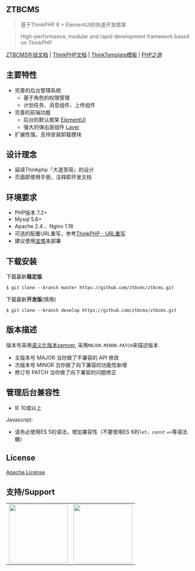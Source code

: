 ## ZTBCMS

> 基于ThinkPHP 6 + ElementUI的快速开发框架 

> High-performance, modular and rapid development framework based on ThinkPHP
 
[ZTBCMS在线文档](https://www.kancloud.cn/ztbcms/ztbcms/content) | [ThinkPHP文档](https://www.kancloud.cn/manual/thinkphp6_0/) | [ThinkTemplate模板](https://www.kancloud.cn/manual/think-template) | [PHP之道](http://www.phptherightway.com)

## 主要特性

- 完善的后台管理系统
    - 基于角色的权限管理
    - 计划任务、消息组件、上传组件
- 完善的前端功能
    - 后台的默认框架 [ElementUI](https://element.eleme.cn/)
    - 强大的弹出层组件 [Layer](https://layer.layui.com/)
- 扩展性强，支持安装卸载模块

## 设计理念

- 延续Thinkphp『大道至简』的设计
- 页面即使用手册，注释即开发文档

## 环境要求

* PHP版本 7.2+
* Mysql 5.6+
* Apache 2.4 、Nginx 1.18
* 可选的配置URL重写，参考[ThinkPHP - URL重写](http://document.thinkphp.cn/manual_3_2.html#url_rewrite)
* 建议使用[宝塔](https://www.bt.cn/?invite_code=MV9xcml5enc=)来部署

## 下载安装

下载最新**稳定版**
```shell
$ git clone --branch master https://github.com/ztbcms/ztbcms.git
```

下载最新**开发版**(慎用)
```shell
$ git clone --branch develop https://github.com/ztbcms/ztbcms.git
```


## 版本描述

版本号采用[语义化版本semver](https://semver.org/lang/zh-CN/), 采用`MAJOR.MINOR.PATCH`来描述版本

- 主版本号 MAJOR 当你做了不兼容的 API 修改
- 次版本号 MINOR  当你做了向下兼容的功能性新增
- 修订号 PATCH 当你做了向下兼容的问题修正

## 管理后台兼容性

- IE 10或以上

Javascript:
- 请务必使用ES 5的语法，增加兼容性（不要使用ES 6的`let`、`const` `=>`等语法糖）

## License 

[Apache License](LICENSE)

## 支持/Support

<!--Support start-->
<table>
  <tbody>
    <tr>
      <td align="center" valign="middle">
        <a href="https://www.jetbrains.com/?from=ztbcms" target="_blank">
          <img width="160px" src="https://i.loli.net/2019/12/05/rmZkUIH1Jgd2M5Y.png">
        </a>
      </td>
      <td align="center" valign="middle">
        <a href="https://www.jetbrains.com/?from=ztbcms" target="_blank">
          <img width="160px" src="https://i.loli.net/2019/12/05/17jf9rLW8ixHdyD.png">
        </a>
      </td>
    </tr>
    <tr></tr>
  </tbody>
</table>
<!--Support end-->
